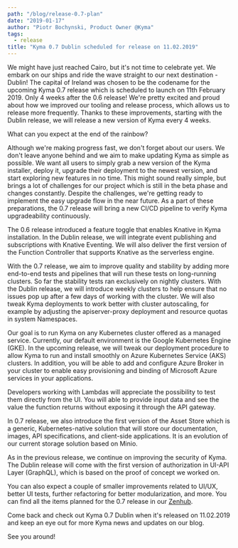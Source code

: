 ```yaml
---
path: "/blog/release-0.7-plan"
date: "2019-01-17"
author: "Piotr Bochynski, Product Owner @Kyma"
tags:
  - release
title: "Kyma 0.7 Dublin scheduled for release on 11.02.2019"
---
```


We might have just reached Cairo, but it's not time to celebrate yet. We embark on our ships and ride the wave straight to our next destination - Dublin! The capital of Ireland was chosen to be the codename for the upcoming Kyma 0.7 release which is scheduled to launch on 11th February 2019. Only 4 weeks after the 0.6 release! We're pretty excited and proud about how we improved our tooling and release process, which allows us to release more frequently. Thanks to these improvements, starting with the Dublin release, we will release a new version of Kyma every 4 weeks.

What can you expect at the end of the rainbow? 

<!-- overview -->

Although we're making progress fast, we don't forget about our users. We don't leave anyone behind and we aim to make updating Kyma as simple as possible. We want all users to simply grab a new version of the Kyma installer, deploy it, upgrade their deployment to the newest version, and start exploring new features in no time. This might sound really simple, but brings a lot of challenges for our project which is still in the beta phase and changes constantly. Despite the challenges, we're getting ready to implement the easy upgrade flow in the near future. As a part of these preparations, the 0.7 release will bring a new CI/CD pipeline to verify Kyma upgradeability continuously.

The 0.6 release introduced a feature toggle that enables Knative in Kyma installation. In the Dublin release, we will integrate event publishing and subscriptions with Knative Eventing. We will also deliver the first version of the Function Controller that supports Knative as the serverless engine.

With the 0.7 release, we aim to improve quality and stability by adding more end-to-end tests and pipelines that will run these tests on long-running clusters. So far the stability tests ran exclusively on nightly clusters. With the Dublin release, we will introduce weekly clusters to help ensure that no issues pop up after a few days of working with the cluster. We will also tweak Kyma deployments to work better with cluster autoscaling, for example by adjusting the apiserver-proxy deployment and resource quotas in system Namespaces.

Our goal is to run Kyma on any Kubernetes cluster offered as a managed service. Currently, our default environment is the Google Kubernetes Engine (GKE). In the upcoming release, we will tweak our deployment procedure to allow Kyma to run and install smoothly on Azure Kubernetes Service (AKS) clusters. In addition, you will be able to add and configure Azure Broker in your cluster to enable easy provisioning and binding of Microsoft Azure services in your applications.

Developers working with Lambdas will appreciate the possibility to test them directly from the UI. You will able to provide input data and see the value the function returns without exposing it through the API gateway.

In 0.7 release, we also introduce the first version of the Asset Store which is a generic, Kubernetes-native solution that will store our documentation, images, API specifications, and client-side applications. It is an evolution of our current storage solution based on Minio.

As in the previous release, we continue on improving the security of Kyma. The Dublin release will come with the first version of authorization in UI-API Layer (GraphQL), which is based on the proof of concept we worked on.

You can also expect a couple of smaller improvements related to UI/UX, better UI tests, further refactoring for better modularization, and more. You can find all the items planned for the 0.7 release in our [Zenhub](https://app.zenhub.com/workspaces/kyma---all-repositories-5b6d5985084045741e744dea/reports?report=release&release=5c0790ea1a6a4c6bf4b314c3).

Come back and check out Kyma 0.7 Dublin when it's released on 11.02.2019 and keep an eye out for more Kyma news and updates on our blog.

See you around!
